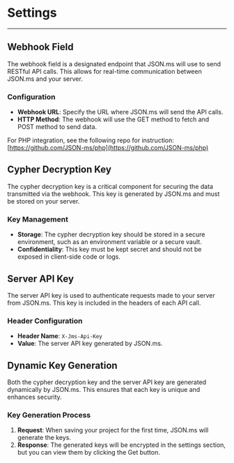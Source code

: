 # Settings

---

## Webhook Field

The webhook field is a designated endpoint that JSON.ms will use to send RESTful API calls. This allows for real-time communication between JSON.ms and your server.

### Configuration

- **Webhook URL**: Specify the URL where JSON.ms will send the API calls.
- **HTTP Method**: The webhook will use the GET method to fetch and POST method to send data.


For PHP integration, see the following repo for instruction:
[https://github.com/JSON-ms/php](https://github.com/JSON-ms/php)

## Cypher Decryption Key

The cypher decryption key is a critical component for securing the data transmitted via the webhook. This key is generated by JSON.ms and must be stored on your server.

### Key Management

- **Storage**: The cypher decryption key should be stored in a secure environment, such as an environment variable or a secure vault.
- **Confidentiality**: This key must be kept secret and should not be exposed in client-side code or logs.

## Server API Key

The server API key is used to authenticate requests made to your server from JSON.ms. This key is included in the headers of each API call.

### Header Configuration

- **Header Name**: `X-Jms-Api-Key`
- **Value**: The server API key generated by JSON.ms.

## Dynamic Key Generation

Both the cypher decryption key and the server API key are generated dynamically by JSON.ms. This ensures that each key is unique and enhances security.

### Key Generation Process

1. **Request**: When saving your project for the first time, JSON.ms will generate the keys.
2. **Response**: The generated keys will be encrypted in the settings section, but you can view them by clicking the Get button.
